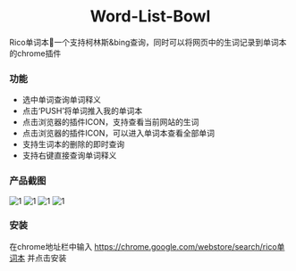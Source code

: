 <h1 align="center">Word-List-Bowl</h1>
  
Rico单词本🤔一个支持柯林斯&amp;bing查询，同时可以将网页中的生词记录到单词本的chrome插件

### 功能
- 选中单词查询单词释义
- 点击‘PUSH’将单词推入我的单词本
- 点击浏览器的插件ICON，支持查看当前网站的生词
- 点击浏览器的插件ICON，可以进入单词本查看全部单词
- 支持生词本的删除的即时查询
- 支持右键直接查询单词释义

### 产品截图
![1](https://ricardocao-biker.github.io/IMGS/wl1.jpg)
![1](https://ricardocao-biker.github.io/IMGS/wl2.jpg)
![1](https://ricardocao-biker.github.io/IMGS/wl3.jpg)
![1](https://ricardocao-biker.github.io/IMGS/wl4.jpg)

### 安装
在chrome地址栏中输入 https://chrome.google.com/webstore/search/rico单词本 并点击安装
